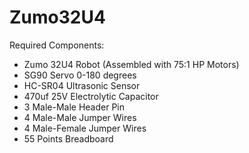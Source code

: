 # Zumo32U4
Required Components:
* Zumo 32U4 Robot (Assembled with 75:1 HP Motors)
* SG90 Servo 0-180 degrees
* HC-SR04 Ultrasonic Sensor
* 470uf 25V Electrolytic Capacitor
* 3 Male-Male Header Pin
* 4 Male-Male Jumper Wires
* 4 Male-Female Jumper Wires
* 55 Points Breadboard
